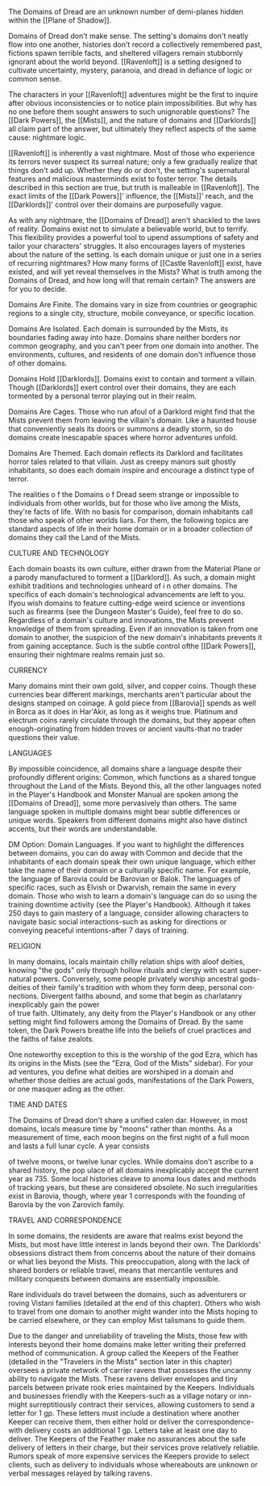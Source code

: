 The Domains of Dread are an unknown number of demi-planes hidden within the [[Plane of Shadow]].

Domains of Dread don't make sense. The setting's domains don't neatly flow into one another, histories don't record a collectively remembered past, fictions spawn terrible facts, and sheltered villagers remain stubbornly ignorant about the world beyond. [[Ravenloft]] is a setting designed to cultivate uncertainty, mystery, paranoia, and dread in defiance of logic or common sense.

The characters in your [[Ravenloft]] adventures might be the first to inquire after obvious inconsistencies or to notice plain impossibilities. But why has no one before them sought answers to such unignorable questions? The [[Dark Powers]], the [[Mists]], and the nature of domains and [[Darklords]] all claim part of the answer, but ultimately they reflect aspects of the same cause: nightmare logic.

[[Ravenloft]] is inherently a vast nightmare. Most of those who experience its terrors never suspect its surreal nature; only a few gradually realize that things don't add up. Whether they do or don't, the setting's supernatural features and malicious masterminds exist to foster terror. The details described in this section are true, but truth is malleable in [[Ravenloft]]. The exact limits of the [[Dark Powers]]' influence, the [[Mists]]' reach, and the [[Darklords]]' control over their domains are purposefully vague.

As with any nightmare, the [[Domains of Dread]] aren't shackled to the laws of reality. Domains exist not to simulate a believable world, but to terrify. This flexibility provides a powerful tool to upend assumptions of safety and tailor your characters' struggles. It also encourages layers of mysteries about the nature of the setting. Is each domain unique or just one in a series of recurring nightmares? How many forms of [[Castle Ravenloft]] exist, have existed, and will yet reveal themselves in the Mists? What is truth among the Domains of Dread, and how long will that remain certain? The answers are for you to decide.

Domains Are Finite. The domains vary in size from countries or geographic regions to a single city, structure, mobile conveyance, or specific location.

Domains Are Isolated. Each domain is surrounded by the Mists, its boundaries fading away into haze. Domains share neither borders nor common geography, and you can't peer from one domain into another. The environments, cultures, and residents of one domain don't influence those of other domains.

Domains Hold [[Darklords]]. Domains exist to contain and torment a villain. Though [[Darklords]] exert control over their domains, they are each tormented by a personal terror playing out in their realm.

Domains Are Cages. Those who run afoul of a Darklord might find that the Mists prevent them from leaving the villain's domain. Like a haunted house that conveniently seals its doors or summons a deadly storm, so do domains create inescapable spaces where horror adventures unfold.

Domains Are Themed. Each domain reflects its Darklord and facilitates horror tales related to that villain. Just as creepy manors suit ghostly inhabitants, so does each domain inspire and encourage a distinct type of terror.

The realities o f the Domains o f Dread seem strange or impossible to individuals from other worlds, but for those who live among the Mists, they're facts of life. With no basis for comparison, domain inhabitants call those who speak of other worlds liars. For them, the following topics are standard aspects of life in their home domain or in a broader collection of domains they call the Land of the Mists.

CULTURE AND TECHNOLOGY

Each domain boasts its own culture, either drawn from the Material Plane or a parody manufactured to torment a [[Darklord]]. As such, a domain might exhibit traditions and technologies unheard of i n other domains. The specifics of each domain's technological advancements are left to you. Ifyou wish domains to feature cutting-edge weird science or inventions such as firearms (see the Dungeon Master's Guide), feel free to do so. Regardless of a domain's culture and innovations, the Mists prevent knowledge of them from spreading. Even if an innovation is taken from one domain to another, the suspicion of the new domain's inhabitants prevents it from gaining acceptance. Such is the subtle control ofthe [[Dark Powers]], ensuring their nightmare realms remain just so.

CURRENCY

Many domains mint their own gold, silver, and copper coins. Though these currencies bear different markings, merchants aren't particular about the designs stamped on coinage. A gold piece from [[Barovia]] spends as well in Borca as it does in Har'Akir, as long as it weighs true. Platinum and electrum coins rarely circulate through the domains, but they appear often enough-originating from hidden troves or ancient vaults-that no trader questions their value.

LANGUAGES

By impossible coincidence, all domains share a language despite their profoundly different origins: Common, which functions as a shared tongue throughout the Land of the Mists. Beyond this, all the other languages noted in the Player's Handbook and Monster Manual are spoken among the [[Domains of Dread]], some more pervasively than others. The same language spoken in multiple domains might bear subtle differences or unique words. Speakers from different domains might also have distinct accents, but their words are understandable.

DM Option: Domain Languages. If you want to highlight the differences between domains, you can do away with Common and decide that the inhabitants of each domain speak their own unique language, which either take the name of their domain or a culturally specific name. For example, the language of Barovia could be Barovian or Balok. The languages of specific races, such as Elvish or Dwarvish, remain the same in every domain. Those who wish to learn a domain's language can do so using the training downtime activity (see the Player's Handbook). Although it takes 250 days to gain mastery of a language, consider allowing characters to navigate basic social interactions-such as asking for directions or conveying peaceful intentions-after 7 days of training.

RELIGION

In many domains, locals maintain chilly relation­ ships with aloof deities, knowing "the gods" only through hollow rituals and clergy with scant super­ natural powers. Conversely, some people privately worship ancestral gods-deities of their family's tradition with whom they form deep, personal con­ nections. Divergent faiths abound, and some that begin as charlatanry inexplicably gain the power  
of true faith. Ultimately, any deity from the Player's Handbook or any other setting might find followers among the Domains of Dread. By the same token, the Dark Powers breathe life into the beliefs of cruel practices and the faiths of false zealots.

One noteworthy exception to this is the worship of the god Ezra, which has its origins in the Mists (see the "Ezra, God of the Mists" sidebar). For your ad­ ventures, you define what deities are worshiped in a domain and whether those deities are actual gods, manifestations of the Dark Powers, or one masquer­ ading as the other.

TIME AND DATES

The Domains of Dread don't share a unified calen­ dar. However, in most domains, locals measure time by "moons" rather than months. As a measurement of time, each moon begins on the first night of a full moon and lasts a full lunar cycle. A year consists

of twelve moons, or twelve lunar cycles. While domains don't ascribe to a shared history, the pop­ ulace of all domains inexplicably accept the current year as 735. Some local histories cleave to anoma­ lous dates and methods of tracking years, but these are considered obsolete. No such irregularities exist in Barovia, though, where year 1 corresponds with the founding of Barovia by the von Zarovich family.

TRAVEL AND CORRESPONDENCE

In some domains, the residents are aware that realms exist beyond the Mists, but most have little interest in lands beyond their own. The Darklords' obsessions distract them from concerns about the nature of their domains or what lies beyond the Mists. This preoccupation, along with the lack of shared borders or reliable travel, means that mercantile ventures and military conquests between domains are essentially impossible.

Rare individuals do travel between the domains, such as adventurers or roving Vistani families (detailed at the end of this chapter). Others who wish to travel from one domain to another might wander into the Mists hoping to be carried elsewhere, or they can employ Mist talismans to guide them.

Due to the danger and unreliability of traveling the Mists, those few with interests beyond their home domains make letter writing their preferred method of communication. A group called the Keepers of the Feather (detailed in the "Travelers in the Mists" section later in this chapter) oversees a private network of carrier ravens that possesses the uncanny ability to navigate the Mists. These ravens deliver envelopes and tiny parcels between private rook­ eries maintained by the Keepers. Individuals and businesses friendly with the Keepers-such as a village notary or inn-might surreptitiously contract their services, allowing customers to send a letter for 1 gp. These letters must include a destination where another Keeper can receive them, then either hold or deliver the correspondence-with delivery costs an additional 1 gp. Letters take at least one day to deliver. The Keepers of the Feather make no assurances about the safe delivery of letters in their charge, but their services prove relatively reliable. Rumors speak of more expensive services the Keepers provide to select clients, such as delivery to individuals whose whereabouts are unknown or verbal messages relayed by talking ravens.